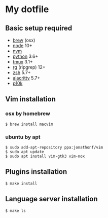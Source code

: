 # My dotfile

## Basic setup required
- [brew](https://brew.sh/) (osx)
- [node](https://nodejs.org/en/) 10+  
- [nvm](https://github.com/nvm-sh/nvm)
- [python](https://www.python.org/) 3.6+  
- [tmux](https://github.com/tmux/tmux) 3.1+  
- [rg](https://github.com/BurntSushi/ripgrep) (ripgrep) 12+
- [zsh](https://ohmyz.sh/#install) 5.7+
- [alacritty](https://github.com/alacritty/alacritty) 5.7+
- [p10k](https://github.com/romkatv/powerlevel10k)

## Vim installation

### osx by homebrew
```
$ brew install macvim
```

### ubuntu by apt
```
$ sudo add-apt-repository ppa:jonathonf/vim
$ sudo apt update
$ sudo apt install vim-gtk3 vim-nox
```

## Plugins installation
```
$ make install
```

## Language server installation
```
$ make ls
```
